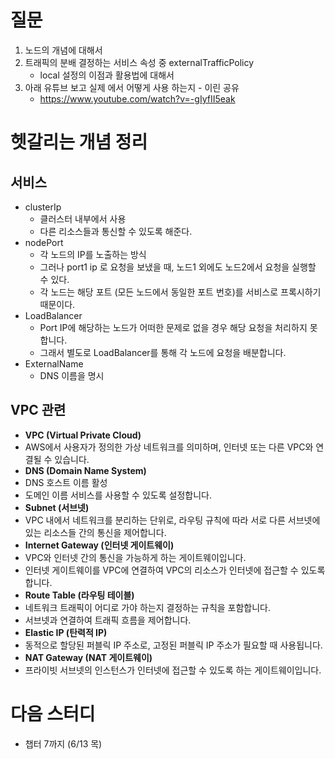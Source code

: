 # 질문
1. 노드의 개념에 대해서
2. 트래픽의 분배 결정하는 서비스 속성 중 externalTrafficPolicy
   - local 설정의 이점과 활용법에 대해서
3. 아래 유튜브 보고 실제 에서 어떻게 사용 하는지 - 이린 공유 
   - https://www.youtube.com/watch?v=-gIyfII5eak

# 헷갈리는 개념 정리
## 서비스
- clusterIp
  - 클러스터 내부에서 사용
  - 다른 리소스들과 통신할 수 있도록 해준다.
- nodePort
  - 각 노드의 IP를 노출하는 방식
  - 그러나 port1 ip 로 요청을 보냈을 때, 노드1 외에도 노드2에서 요청을 실행할 수 있다.
  - 각 노드는 해당 포트 (모든 노드에서 동일한 포트 번호)를 서비스로 프록시하기 때문이다.
- LoadBalancer
  - Port IP에 해당하는 노드가 어떠한 문제로 없을 경우 해당 요청을 처리하지 못합니다.
  - 그래서 별도로 LoadBalancer를 통해 각 노드에 요청을 배분합니다.
- ExternalName
  - DNS 이름을 명시
## VPC 관련
- **VPC (Virtual Private Cloud)**
 - AWS에서 사용자가 정의한 가상 네트워크를 의미하며, 인터넷 또는 다른 VPC와 연결될 수 있습니다.
- **DNS (Domain Name System)**
 - DNS 호스트 이름 활성
  - 도메인 이름 서비스를 사용할 수 있도록 설정합니다.
- **Subnet (서브넷)**
 - VPC 내에서 네트워크를 분리하는 단위로, 라우팅 규칙에 따라 서로 다른 서브넷에 있는 리소스들 간의 통신을 제어합니다.
- **Internet Gateway (인터넷 게이트웨이)**
 - VPC와 인터넷 간의 통신을 가능하게 하는 게이트웨이입니다.
 - 인터넷 게이트웨이를 VPC에 연결하여 VPC의 리소스가 인터넷에 접근할 수 있도록 합니다.
- **Route Table (라우팅 테이블)**
 - 네트워크 트래픽이 어디로 가야 하는지 결정하는 규칙을 포함합니다.
 - 서브넷과 연결하여 트래픽 흐름을 제어합니다.
- **Elastic IP (탄력적 IP)**
 - 동적으로 할당된 퍼블릭 IP 주소로, 고정된 퍼블릭 IP 주소가 필요할 때 사용됩니다.
- **NAT Gateway (NAT 게이트웨이)**
 - 프라이빗 서브넷의 인스턴스가 인터넷에 접근할 수 있도록 하는 게이트웨이입니다.

# 다음 스터디
- 챕터 7까지 (6/13 목)
